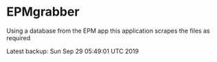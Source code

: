 # EPMgrabber
Using a database from the EPM app this application scrapes the files as required


Latest backup: Sun Sep 29 05:49:01 UTC 2019
